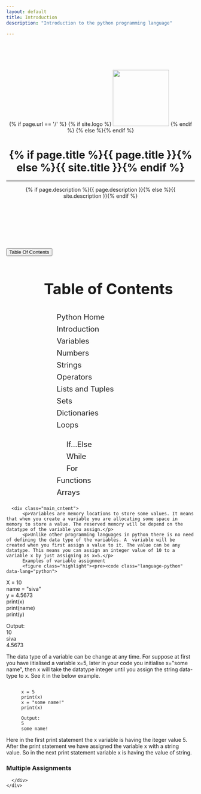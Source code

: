 ```yaml
---
layout: default
title: Introduction
description: "Introduction to the python programming language"

---
```


<!-- Page Header -->
<header class="intro-header" style="background-image: url('{{ site.baseurl }}/{% if page.header-img %}{{ page.header-img }}{% else %}{{ site.header-img }}{% endif %}')">
    <div class="container">
        <div class="row">
            <div class="col-lg-8 col-lg-offset-2 col-md-10 col-md-offset-1">
                <div class="site-heading" style="padding: 75px 0">
					{% if page.url == '/' %}
					{% if site.logo %}
					<img src= "{{ site.logo }}" style="height: 150px">
					{% endif %}	
					{% else %}{% endif %}	
                    <h1>{% if page.title %}{{ page.title }}{% else %}{{ site.title }}{% endif %}</h1>
                    <hr class="small">
                    <span class="subheading">{% if page.description %}{{ page.description }}{% else %}{{ site.description }}{% endif %}</span>
                </div>
            </div>
        </div>
    </div>
</header>

<div class="container">
	<div class="row">
		<div class="col-lg-8 col-lg-offset-2 col-md-10 col-md-offset-1">
			<button type="button" class="btn btn-outline-primary" data-toggle="collapse" data-target="#toc">Table Of Contents</button>
  <div id="toc" class="collapse" align="left" style="margin-left: 20%; line-height: 1.6; font-size: 20px;">
      <h1>Table of Contents</h1>
	<ol class="list-group list-group-flush">
		<a href="/projects/project1"><li class="list-group-item">Python Home</li></a>
		<a href="/pages/introduction2/"><li class="list-group-ite">Introduction</li></a>
		<a href="#"><li class="list-group-item active">Variables</li></a>
		<a href="#"><li class="list-group-item">Numbers</li></a>
		<a href="#"><li class="list-group-item">Strings</li></a>
		<a href="#"><li class="list-group-item">Operators</li></a>
		<a href="#"><li class="list-group-item">Lists and Tuples</li></a>
		<a href="#"><li class="list-group-item">Sets</li></a>
		<a href="#"><li class="list-group-item">Dictionaries</li></a>
		<a href="#"><li class="list-group-item">Loops</li></a>
		<ul>
			<a href="#"><li class="list-group-item">If...Else</li></a>
			<a href="#"><li class="list-group-item">While</li></a>
			<a href="#"><li class="list-group-item">For</li></a>
		</ul>
		<a href="#"><li class="list-group-item">Functions</li></a>
		<a href="#"><li class="list-group-item">Arrays</li></a>
	</ol>
      </div>
      
      <div class="main_cntent">
          <p>Variables are memory locations to store some values. It means that when you create a variable you are allocating some space in memory to store a value. The reserved memory will be depend on the datatype of the variable you assign.</p>
          <p>Unlike other programming languages in python there is no need of defining the data type of the variables. A  variable will be created when you first assign a value to it. The value can be any datatype. This means you can assign an integer value of 10 to a variable x by just assigning as x=5.</p>
          Examples of variable assignment
          <figure class="highlight"><pre><code class="language-python" data-lang="python">
X = 10<br />
name = "siva"<br />
y = 4.5673<br />
<span class="k">print</span><span class="p">(</span><span class="s">x)</span><br />
<span class="k">print</span><span class="p">(</span><span class="s">name)<br />
<span class="k">print</span><span class="p">(</span><span class="s">y)<br />

<span class="kn">Output:</span><br />
10<br />
siva<br />
4.5673
 </code></pre></figure>
 <p>The data type of a variable can be change at any time. For suppose at first you have iitialised a variable x=5, later in your code you initialise x="some name", then x will take the datatype integer until you assign the string data-type to x. See it in the below example.</p>
<figure class="highlight"><pre><code class="language-python" data-lang="python">
x = 5
print(x)
x = "some name!"
print(x)<br />
<span class="kn">Output: </span>
5
some name!
</code></pre></figure> 
<p>Here in the first print statement the x variable is having the iteger value 5. After the print statement we have assigned the variable x with a string value. So in the next print statement variable x is having the value of string. </p>

<h3>Multiple Assignments</h3>

</div>
      
      
      
      </div>
	</div>
</div>
